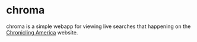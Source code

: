chroma
======

chroma is a simple webapp for viewing live searches that happening on 
the [Chronicling America](http://chroniclingamerica.loc.gov) website.
